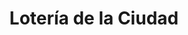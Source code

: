 ---
title: "Lotería de la Ciudad"
url: /ciudad-autonoma-de-buenos-aires/loteria-de-la-ciudad-rodriguez-pena-2/
shop: lotería
---